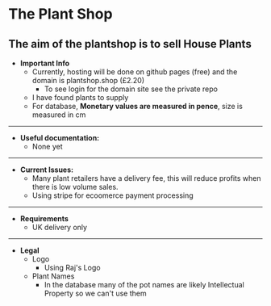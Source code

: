 # The Plant Shop
The aim of the plantshop is to sell House Plants
---
- **Important Info**
   - Currently, hosting will be done on github pages (free) and the domain is plantshop.shop (£2.20)
      - To see login for the domain site see the private repo   
   - I have found plants to supply 
   - For database, <b>Monetary values are measured in pence</b>, size is measured in cm 
---
- **Useful documentation:**
   - None yet
---

- **Current Issues:**
   - Many plant retailers have a delivery fee, this will reduce profits when there is low volume sales.
   - Using stripe for ecoomerce payment processing
---
- **Requirements**
   - UK delivery only 
---
- **Legal**
   - Logo 
      - Using Raj's Logo
   - Plant Names
      - In the database many of the pot names are likely Intellectual Property so we can't use them
